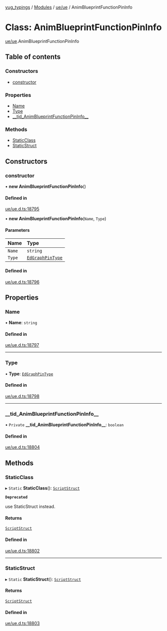 [yug_typings](../README.md) / [Modules](../modules.md) / [ue/ue](../modules/ue_ue.md) / AnimBlueprintFunctionPinInfo

# Class: AnimBlueprintFunctionPinInfo

[ue/ue](../modules/ue_ue.md).AnimBlueprintFunctionPinInfo

## Table of contents

### Constructors

- [constructor](ue_ue.AnimBlueprintFunctionPinInfo.md#constructor)

### Properties

- [Name](ue_ue.AnimBlueprintFunctionPinInfo.md#name)
- [Type](ue_ue.AnimBlueprintFunctionPinInfo.md#type)
- [\_\_tid\_AnimBlueprintFunctionPinInfo\_\_](ue_ue.AnimBlueprintFunctionPinInfo.md#__tid_animblueprintfunctionpininfo__)

### Methods

- [StaticClass](ue_ue.AnimBlueprintFunctionPinInfo.md#staticclass)
- [StaticStruct](ue_ue.AnimBlueprintFunctionPinInfo.md#staticstruct)

## Constructors

### constructor

• **new AnimBlueprintFunctionPinInfo**()

#### Defined in

[ue/ue.d.ts:18795](https://github.com/YugMetaverse/yug_typings/blob/25cad34/ue/ue.d.ts#L18795)

• **new AnimBlueprintFunctionPinInfo**(`Name`, `Type`)

#### Parameters

| Name | Type |
| :------ | :------ |
| `Name` | `string` |
| `Type` | [`EdGraphPinType`](ue_ue.EdGraphPinType.md) |

#### Defined in

[ue/ue.d.ts:18796](https://github.com/YugMetaverse/yug_typings/blob/25cad34/ue/ue.d.ts#L18796)

## Properties

### Name

• **Name**: `string`

#### Defined in

[ue/ue.d.ts:18797](https://github.com/YugMetaverse/yug_typings/blob/25cad34/ue/ue.d.ts#L18797)

___

### Type

• **Type**: [`EdGraphPinType`](ue_ue.EdGraphPinType.md)

#### Defined in

[ue/ue.d.ts:18798](https://github.com/YugMetaverse/yug_typings/blob/25cad34/ue/ue.d.ts#L18798)

___

### \_\_tid\_AnimBlueprintFunctionPinInfo\_\_

• `Private` **\_\_tid\_AnimBlueprintFunctionPinInfo\_\_**: `boolean`

#### Defined in

[ue/ue.d.ts:18804](https://github.com/YugMetaverse/yug_typings/blob/25cad34/ue/ue.d.ts#L18804)

## Methods

### StaticClass

▸ `Static` **StaticClass**(): [`ScriptStruct`](ue_ue.ScriptStruct.md)

**`Deprecated`**

use StaticStruct instead.

#### Returns

[`ScriptStruct`](ue_ue.ScriptStruct.md)

#### Defined in

[ue/ue.d.ts:18802](https://github.com/YugMetaverse/yug_typings/blob/25cad34/ue/ue.d.ts#L18802)

___

### StaticStruct

▸ `Static` **StaticStruct**(): [`ScriptStruct`](ue_ue.ScriptStruct.md)

#### Returns

[`ScriptStruct`](ue_ue.ScriptStruct.md)

#### Defined in

[ue/ue.d.ts:18803](https://github.com/YugMetaverse/yug_typings/blob/25cad34/ue/ue.d.ts#L18803)
